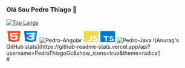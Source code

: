 ### Olá Sou Pedro Thiago 👋
[![Top Langs](https://github-readme-stats.vercel.app/api/top-langs/?username=PedroThiagoGC&layout=compact)](https://github.com/PedroThiagoGC/github-readme-stats)
<div>
  <img alling= center alt="Pedro-HTML5" height="30" width="40" src=https://raw.githubusercontent.com/devicons/devicon/master/icons/html5/html5-original.svg>
  <img alling= center alt="Pedro-CSS3" height="30" width="40" src=https://raw.githubusercontent.com/devicons/devicon/master/icons/css3/css3-original.svg >
  <img alling= center alt="Pedro-Angular" height="30" width="40" src= "https://cdn.jsdelivr.net/gh/devicons/devicon/icons/angularjs/angularjs-original.svg" >
  <img alling= center alt="Pedro-JS" height="30" width="40" src=https://raw.githubusercontent.com/devicons/devicon/master/icons/javascript/javascript-plain.svg >
  <img alling= center alt="Pedro-TS" height="30" width="40" src=https://raw.githubusercontent.com/devicons/devicon/master/icons/typescript/typescript-plain.svg >
  <img alling= center alt="Pedro-Java" height="30" width="40" src="https://cdn.jsdelivr.net/gh/devicons/devicon/icons/java/java-original.svg">
 ![Anurag's GitHub stats](https://github-readme-stats.vercel.app/api?username=PedroThiagoGc&show_icons=true&theme=radical)
</div>
#
<div>
 
 
 </div>


<!--
**PedroThiagoGC/PedroThiagoGC** is a ✨ _special_ ✨ repository because its `README.md` (this file) appears on your GitHub profile.

Here are some ideas to get you started:

- 🔭 I’m currently working on ...
- 🌱 I’m currently learning ...
- 👯 I’m looking to collaborate on ...
- 🤔 I’m looking for help with ...
- 💬 Ask me about ...
- 📫 How to reach me: ...
- 😄 Pronouns: ...
- ⚡ Fun fact: ...
-->
